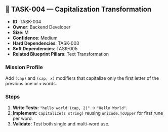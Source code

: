 ## 🧠 TASK-004 — Capitalization Transformation

- **ID**: TASK-004  
- **Owner**: Backend Developer  
- **Size**: M  
- **Confidence**: Medium  
- **Hard Dependencies**: TASK-003  
- **Soft Dependencies**: TASK-005  
- **Related Blueprint Pillars**: Text Transformation

### Mission Profile
Add `(cap)` and `(cap, x)` modifiers that capitalize only the first letter of the previous one or `x` words.

### Steps
1. **Write Tests:** `"hello world (cap, 2)"` → `"Hello World"`.  
2. **Implement:** `Capitalize(s string)` reusing `unicode.ToUpper` for first rune per word.  
3. **Validate:** Test both single and multi-word use.